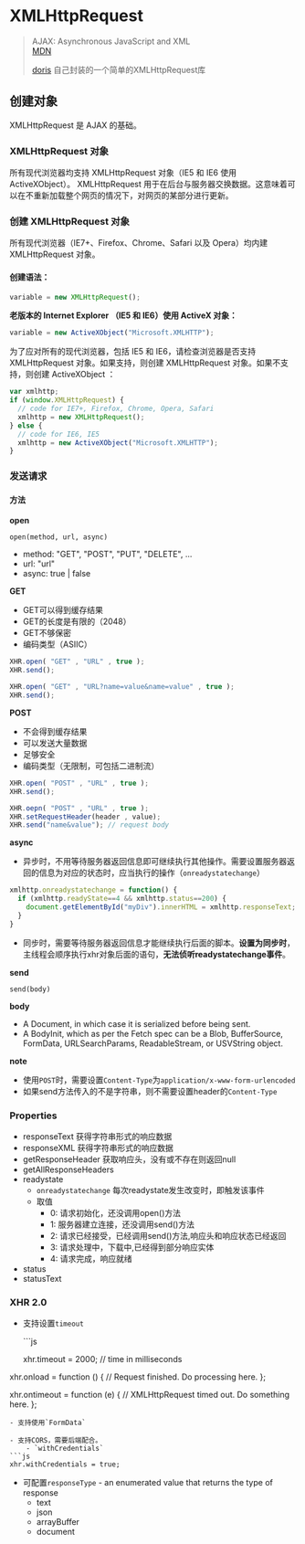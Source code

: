 # XMLHttpRequest

> AJAX: Asynchronous JavaScript and XML\
> &#x20;[MDN](https://developer.mozilla.org/en-US/docs/Web/API/XMLHTTPRequest)
>
> [doris](https://github.com/lcc19941214/doris) 自己封装的一个简单的XMLHttpRequest库

## 创建对象

XMLHttpRequest 是 AJAX 的基础。

### XMLHttpRequest 对象

所有现代浏览器均支持 XMLHttpRequest 对象（IE5 和 IE6 使用 ActiveXObject）。 XMLHttpRequest 用于在后台与服务器交换数据。这意味着可以在不重新加载整个网页的情况下，对网页的某部分进行更新。

### 创建 XMLHttpRequest 对象

所有现代浏览器（IE7+、Firefox、Chrome、Safari 以及 Opera）均内建 XMLHttpRequest 对象。

#### 创建语法：

```javascript
variable = new XMLHttpRequest();
```

**老版本的 Internet Explorer （IE5 和 IE6）使用 ActiveX 对象：**

```javascript
variable = new ActiveXObject("Microsoft.XMLHTTP");
```

为了应对所有的现代浏览器，包括 IE5 和 IE6，请检查浏览器是否支持 XMLHttpRequest 对象。如果支持，则创建 XMLHttpRequest 对象。如果不支持，则创建 ActiveXObject ：

```javascript
var xmlhttp;
if (window.XMLHttpRequest) {
  // code for IE7+, Firefox, Chrome, Opera, Safari
  xmlhttp = new XMLHttpRequest();
} else {
  // code for IE6, IE5
  xmlhttp = new ActiveXObject("Microsoft.XMLHTTP");
}
```

### 发送请求

#### 方法

**open**

`open(method, url, async)`

* method: "GET", "POST", "PUT", "DELETE", ...
* url: "url"
* async: true | false

**GET**

* GET可以得到缓存结果
* GET的长度是有限的（2048）
* GET不够保密
* 编码类型（ASIIC）

```javascript
XHR.open( "GET" , "URL" , true );
XHR.send();

XHR.open( "GET" , "URL?name=value&name=value" , true );
XHR.send();
```

**POST**

* 不会得到缓存结果
* 可以发送大量数据
* 足够安全
* 编码类型（无限制，可包括二进制流）

```javascript
XHR.open( "POST" , "URL" , true );
XHR.send();

XHR.oepn( "POST" , "URL" , true );
XHR.setRequestHeader(header , value);
XHR.send("name&value"); // request body
```

**async**

* 异步时，不用等待服务器返回信息即可继续执行其他操作。需要设置服务器返回的信息为对应的状态时，应当执行的操作（`onreadystatechange`）

```javascript
xmlhttp.onreadystatechange = function() {
  if (xmlhttp.readyState==4 && xmlhttp.status==200) {
    document.getElementById("myDiv").innerHTML = xmlhttp.responseText;
  }
}
```

* 同步时，需要等待服务器返回信息才能继续执行后面的脚本。**设置为同步时**，主线程会顺序执行xhr对象后面的语句，**无法侦听readystatechange事件**。

**send**

`send(body)`

**body**

* A Document, in which case it is serialized before being sent.
* A BodyInit, which as per the Fetch spec can be a Blob, BufferSource, FormData, URLSearchParams, ReadableStream, or USVString object.

**note**

* 使用`POST`时，需要设置`Content-Type`为`application/x-www-form-urlencoded`
* 如果send方法传入的不是字符串，则不需要设置header的`Content-Type`

### Properties

* responseText  获得字符串形式的响应数据
* responseXML   获得字符串形式的响应数据
* getResponseHeader  获取响应头，没有或不存在则返回null
* getAllResponseHeaders
* readystate
  * `onreadystatechange` 每次readystate发生改变时，即触发该事件
  * 取值
    * 0: 请求初始化，还没调用open()方法
    * 1: 服务器建立连接，还没调用send()方法
    * 2: 请求已经接受，已经调用send()方法,响应头和响应状态已经返回
    * 3: 请求处理中，下载中,已经得到部分响应实体
    * 4: 请求完成，响应就绪
* status
* statusText

### XHR 2.0

*   支持设置`timeout`

    \`\`\`js

    xhr.timeout = 2000; // time in milliseconds

xhr.onload = function () { // Request finished. Do processing here. };

xhr.ontimeout = function (e) { // XMLHttpRequest timed out. Do something here. };

````
- 支持使用`FormData`

- 支持CORS，需要后端配合。
    - `withCredentials`
```js
xhr.withCredentials = true;
````

* 可配置`responseType`  - an enumerated value that returns the type of response
  * text
  * json
  * arrayBuffer
  * document

